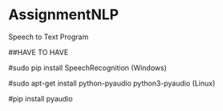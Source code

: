 # AssignmentNLP
Speech to Text Program

##HAVE TO HAVE

#sudo pip install SpeechRecognition (Windows)

#sudo apt-get install python-pyaudio python3-pyaudio (Linux)

#pip install pyaudio
